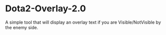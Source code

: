 # Dota2-Overlay-2.0
 A simple tool that will display an overlay text if you are Visible/NotVisible by the enemy side.
